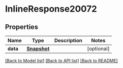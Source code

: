 # InlineResponse20072

## Properties
Name | Type | Description | Notes
------------ | ------------- | ------------- | -------------
**data** | [**Snapshot**](Snapshot.md) |  | [optional] 

[[Back to Model list]](../README.md#documentation-for-models) [[Back to API list]](../README.md#documentation-for-api-endpoints) [[Back to README]](../README.md)

